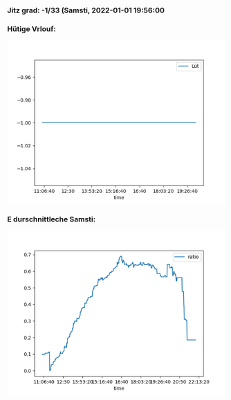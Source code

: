 ### Jitz grad: -1/33 (Samsti, 2022-01-01 19:56:00

### Hütige Vrlouf:
![Graph](Today.png)

### E durschnittleche Samsti:
![Graph](Samsti.png)
